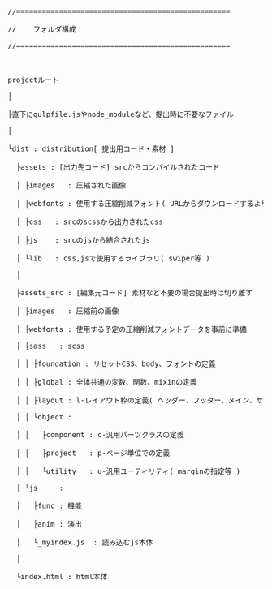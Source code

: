 <pre>
//==================================================<br>
//    フォルダ構成<br>
//==================================================<br>
<br>
projectルート<br>
│<br>
├直下にgulpfile.jsやnode_moduleなど、提出時に不要なファイル<br>
│<br>
└dist : distribution[ 提出用コード・素材 ]<br>
  ├assets : [出力先コード] srcからコンパイルされたコード<br>
  │ ├images   : 圧縮された画像<br>
  │ ├webfonts : 使用する圧縮削減フォント( URLからダウンロードするより無駄なく高速化 )<br>
  │ ├css   : srcのscssから出力されたcss<br>
  │ ├js    : srcのjsから結合されたjs<br>
  │ └lib   : css,jsで使用するライブラリ( swiper等 )<br>
  │<br>
  ├assets_src : [編集元コード] 素材など不要の場合提出時は切り離す<br>
  │ ├images   : 圧縮前の画像<br>
  │ ├webfonts : 使用する予定の圧縮削減フォントデータを事前に準備<br>
  │ ├sass   : scss<br>
  │ │ ├foundation : リセットCSS、body、フォントの定義<br>
  │ │ ├global : 全体共通の変数、関数、mixinの定義<br>
  │ │ ├layout : l-レイアウト枠の定義( ヘッダー、フッター、メイン、サイド等の大枠 )<br>
  │ │ └object : <br>
  │ │   ├component : c-汎用パーツクラスの定義<br>
  │ │   ├project   : p-ページ単位での定義<br>
  │ │   └utility   : u-汎用ユーティリティ( marginの指定等 )<br>
  │ └js     : <br>
  │   ├func : 機能<br>
  │   ├anim : 演出<br>
  │   └_myindex.js  : 読み込むjs本体<br>
  │<br>
  └index.html : html本体<br>
<br>
</pre>